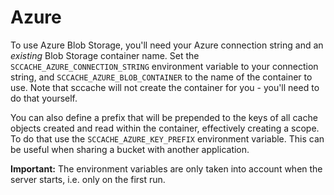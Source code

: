 # Azure

To use Azure Blob Storage, you'll need your Azure connection string and an _existing_ Blob Storage container name. Set the `SCCACHE_AZURE_CONNECTION_STRING`
environment variable to your connection string, and `SCCACHE_AZURE_BLOB_CONTAINER` to the name of the container to use. Note that sccache will not create
the container for you - you'll need to do that yourself.

You can also define a prefix that will be prepended to the keys of all cache objects created and read within the container, effectively creating a scope. To do that use the `SCCACHE_AZURE_KEY_PREFIX` environment variable. This can be useful when sharing a bucket with another application.

**Important:** The environment variables are only taken into account when the server starts, i.e. only on the first run.
